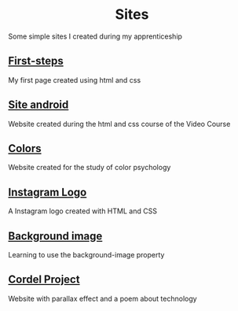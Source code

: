 <h1 align="center">Sites</h1>
<p>Some simple sites I created during my apprenticeship</p>

<h2>
    <a target="_blank" href="https://dkat-davi.github.io/sites/first-steps/">First-steps</a>
</h2>
<p>My first page created using html and css</p>

<h2>
    <a target="_blank" href="https://dkat-davi.github.io/sites/android-site/">Site android</a>
</h2>
<p>Website created during the html and css course of the Video Course</p>

<h2>
    <a target="_blank" href="https://dkat-davi.github.io/sites/colors/">Colors</a>
</h2>
<p>Website created for the study of color psychology</p>

<h2>
    <a target="_blank" href="https://dkat-davi.github.io/sites/logo-instagram/">Instagram Logo</a>
</h2>
<p>A Instagram logo created with HTML and CSS</p>

<h2>
    <a target="_blank" href="https://dkat-davi.github.io/sites/background-image/">Background image</a>
</h2>
<p>Learning to use the background-image property</p>

<h2>
    <a target="_blank" href="https://dkat-davi.github.io/sites/projeto-cordel/">Cordel Project</a>
</h2>
<p>Website with parallax effect and a poem about technology</p>
